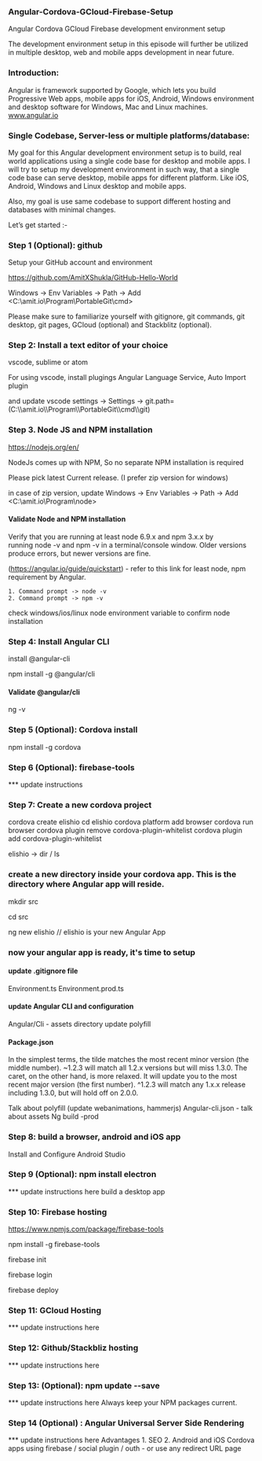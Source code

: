 ### Angular-Cordova-GCloud-Firebase-Setup
Angular Cordova GCloud Firebase development environment setup

The development environment setup in this episode will further be utilized in multiple desktop, web and mobile apps development in near future.

### Introduction:
Angular is framework supported by Google, which lets you build Progressive Web apps, mobile apps for iOS, Android, Windows environment and desktop software for Windows, Mac and Linux machines.
www.angular.io

### Single Codebase, Server-less or multiple platforms/database:
My goal for this Angular development environment setup is to build, real world applications using a single code base for desktop and mobile apps.
I will try to setup my development environment in such way, that a single code base can serve desktop, mobile apps for different platform. Like iOS, Android, Windows and Linux desktop and mobile apps.

Also, my goal is use same codebase to support different hosting and databases with minimal changes.

Let’s get started :-

### Step 1 (Optional): github
Setup your GitHub account and environment

https://github.com/AmitXShukla/GitHub-Hello-World

Windows -> Env Variables -> Path -> Add <C:\amit.io\Program\PortableGit\cmd>

Please make sure to familiarize yourself with gitignore, git commands, git desktop, git pages, GCloud (optional) and Stackblitz (optional).

### Step 2: Install a text editor of your choice
vscode, sublime or atom

For using vscode, install plugings
Angular Language Service, Auto Import plugin

and update vscode settings -> Settings -> git.path=<git installation> (C:\\\amit.io\\\Program\\\PortableGit\\\cmd\\\git)
  
  
### Step 3. Node JS and NPM installation
https://nodejs.org/en/

NodeJs comes up with NPM, So no separate NPM installation is required

Please pick latest Current release. (I prefer zip version for windows)

in case of zip version, update Windows -> Env Variables -> Path -> Add <C:\amit.io\Program\node>

#### Validate Node and NPM installation

Verify that you are running at least node 6.9.x and npm 3.x.x by running node -v and npm -v in a terminal/console window. Older versions produce errors, but newer versions are fine.

(https://angular.io/guide/quickstart) - refer to this link for least node, npm requirement by Angular.

	1. Command prompt -> node -v
	2. Command prompt -> npm -v
  
check windows/ios/linux node environment variable to confirm node installation

### Step 4: Install Angular CLI

install @angular-cli

npm install -g @angular/cli

#### Validate @angular/cli
ng -v

### Step 5 (Optional): Cordova install

npm install -g cordova

### Step 6 (Optional): firebase-tools
*** update instructions

### Step 7: Create a new cordova project

cordova create elishio
cd elishio
cordova platform add browser
cordova run browser
cordova plugin remove cordova-plugin-whitelist
cordova plugin add cordova-plugin-whitelist

elishio -> dir / ls
### create a new <src> directory inside your cordova app. This is the directory where Angular app will reside.
	
mkdir src

cd src

ng new elishio // elishio is your new Angular App

### now your angular app is ready, it's time to setup

#### update .gitignore file

Environment.ts
Environment.prod.ts

#### update Angular CLI and configuration
Angular/Cli - assets directory
update polyfill

#### Package.json
In the simplest terms, the tilde matches the most recent minor version (the middle number). ~1.2.3 will match all 1.2.x versions but will miss 1.3.0.
The caret, on the other hand, is more relaxed. It will update you to the most recent major version (the first number). ^1.2.3 will match any 1.x.x release including 1.3.0, but will hold off on 2.0.0.

Talk about polyfill (update webanimations, hammerjs)
Angular-cli.json - talk about assets
Ng build -prod

### Step 8: build a browser, android and iOS app
Install and Configure Android Studio

### Step 9 (Optional): npm install electron
*** update instructions here
build a desktop app

### Step 10: Firebase hosting

https://www.npmjs.com/package/firebase-tools

npm install -g firebase-tools

firebase init

firebase login

firebase deploy


### Step 11: GCloud Hosting
*** update instructions here

### Step 12: Github/Stackbliz hosting
*** update instructions here

### Step 13: (Optional): npm update --save
*** update instructions here
Always keep your NPM packages current.

### Step 14 (Optional) : Angular Universal Server Side Rendering
*** update instructions here
Advantages
	1. SEO
	2. Android and iOS Cordova apps using firebase / social plugin / outh - or use any redirect URL page
  

